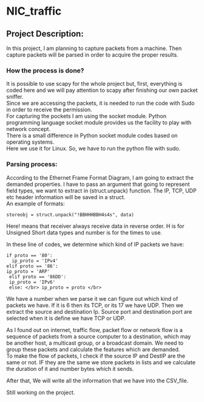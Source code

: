 
# NIC_traffic
<h2> Project Description:</h2>
In this project, I am planning to capture packets from a machine. Then capture packets will be parsed in order to acquire the proper results.</br>
<h3> How the process is done? </h3>
It is possible to use scapy for the whole project but, first, everything is coded here and we will pay attention to scapy after finishing our own packet sniffer.</br>
Since we are accessing the packets, it is needed to run the code with Sudo in order to receive the permission.</br>
For capturing the pockets I am using the socket module. Python programming language socket module provides us the facility to play with network concept.</br>
There is a small difference in Python socket module codes based on operating systems. </br>
Here we use it for Linux. So, we have to run the python file with sudo.
<h3> Parsing process: </h3>
According to the Ethernet Frame Format Diagram,  I am going to extract the demanded properties. I have to pass an argument that going to represent field types, we want to extract in (struct.unpack) function.  The IP, TCP, UDP etc header information will be saved in a struct.</br>
An example of formats: </br>

` storeobj = struct.unpack("!BBHHHBBH4s4s", data) ` </br>

Here! means that receiver always receive data in reverse order. H is for Unsigned Short data types and number is for the times to use.</br>

In these line of codes, we determine which kind of IP packets we have: </br>

`if proto == '80': ` </br>
      `  ip_proto = 'IPv4'` </br>
   ` elif proto == '86': `  </br>
       ` ip_proto = 'ARP' `  </br>
  `  elif proto == '86DD': `  </br>
      `  ip_proto = 'IPv6' ` </br>
  `  else: </br>
        ip_proto = proto </br>
        `

We have a number when we parse it we can figure out which kind of packets we have. If it is 6 then its TCP, or its 17 we have UDP.
Then we extract the source and destination Ip. Source port and destination port are selected when it is define we have TCP or UDP.</br>

As I found out on internet,  traffic flow, packet flow or network flow is a sequence of packets from a source computer to a destination, which may be another host, a multicast group, or a broadcast domain. We need to group these packets and calculate the features which are demanded.</br>
To make the flow of packets, I check if the source IP and DestIP are the same or not. IF they are the same we store packets in lists and we calculate the duration of it and number bytes which it sends.</br>


After that, We will write all the information that we have into the CSV_file.

Still working on the project.

